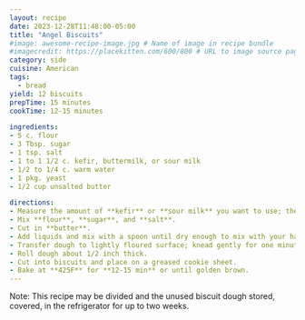 ```yaml
---
layout: recipe
date: 2023-12-28T11:48:00-05:00
title: "Angel Biscuits"
#image: awesome-recipe-image.jpg # Name of image in recipe bundle
#imagecredit: https://placekitten.com/600/800 # URL to image source page, website, or creator
category: side
cuisine: American
tags:
  - bread
yield: 12 biscuits
prepTime: 15 minutes
cookTime: 12-15 minutes

ingredients:
- 5 c. flour
- 3 Tbsp. sugar
- 1 tsp. salt
- 1 to 1 1/2 c. kefir, buttermilk, or sour milk
- 1/2 to 1/4 c. warm water
- 1 pkg. yeast
- 1/2 cup unsalted butter

directions:
- Measure the amount of **kefir** or **sour milk** you want to use; the remainder of **1 3/4 c.** total liquid should be made up with **warm water**. Mix water and **yeast**; add some sugar or honey if desired, to ensure the yeast is active.
- Mix **flour**, **sugar**, and **salt**.
- Cut in **butter**.
- Add liquids and mix with a spoon until dry enough to mix with your hands.
- Transfer dough to lightly floured surface; knead gently for one minute.
- Roll dough about 1/2 inch thick.
- Cut into biscuits and place on a greased cookie sheet.
- Bake at **425F** for **12-15 min** or until golden brown.
---
```


Note: This recipe may be divided and the unused biscuit dough stored, covered, in the refrigerator for up to two weeks.
